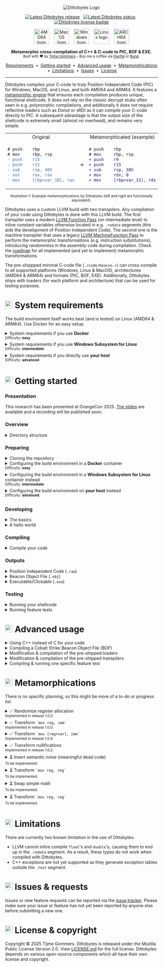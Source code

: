 <p align="center">
    <img src="https://gist.githubusercontent.com/tijme/c77f321c8dacd6d8ce8e0f9e2ab8c719/raw/029692c26cb1dd1c05f1c4544a96d333544b9f3a/dittobytes.svg" alt="Dittobytes Logo" />
</p>
<p align="center">
    <a href="https://github.com/tijme/dittobytes/releases"><img src="https://img.shields.io/github/v/release/tijme/dittobytes?style=for-the-badge&labelColor=850447&color=ba0745" alt="Latest Dittobytes release" /></a>
    &nbsp;
    <a href="https://github.com/tijme/dittobytes/actions"><img src="https://img.shields.io/github/actions/workflow/status/tijme/dittobytes/validation.yml?style=for-the-badge&labelColor=850447&color=ba0745" alt="Latest Dittobytes status" /></a>
    &nbsp;
    <a href="https://github.com/tijme/dittobytes/blob/master/LICENSE.md"><img src="https://img.shields.io/badge/License-MPL%20V2.0-ba0745?style=for-the-badge&labelColor=850447" alt="Dittobytes license badge" /></a>
</p>
<p align="center">
    <img src="https://gist.githubusercontent.com/tijme/ac043c7360ebcb89ac3be393a152dde0/raw/2f4bfb6f639419b49c9a2e3bfa440fdfd7576949/arch_amd64.svg" alt="AMD64 logo" width="50" height="50" />
    &nbsp;&nbsp;
    <img src="https://gist.githubusercontent.com/tijme/7262f114a2e018e323fd97837525f87d/raw/5e58faa4765f054e86e7c774be06bacb6e630b7b/os_macos.svg" alt="MacOS logo" width="50" height="50" />
    &nbsp;&nbsp;
    <img src="https://gist.githubusercontent.com/tijme/7262f114a2e018e323fd97837525f87d/raw/5e58faa4765f054e86e7c774be06bacb6e630b7b/os_windows.svg" alt="Windows logo" width="50" height="50" />
    &nbsp;&nbsp;
    <img src="https://gist.githubusercontent.com/tijme/7262f114a2e018e323fd97837525f87d/raw/5e58faa4765f054e86e7c774be06bacb6e630b7b/os_linux.svg" alt="Linux logo" width="50" height="50" />
    &nbsp;&nbsp;
    <img src="https://gist.githubusercontent.com/tijme/a5e815ace37e12dc8e36060cc31cee4d/raw/2f6fba67d2d597294de5ccaec48d1325f0c76354/arch_arm64.svg" alt="ARCH64 logo" width="50" height="50" />
</p>
<p align="center">
    <b>Metamorphic cross-compilation of C++ & C-code to PIC, BOF & EXE.</b>
    <br/>
    <sup>Built with ♥ by <a href="https://www.linkedin.com/in/tijme/">Tijme Gommers</a> – Buy me a coffee via <a href="https://dittobytes.com/sponsor-via-paypal">PayPal</a> or <a href="https://dittobytes.com/sponsor-via-bunq">Bunq</a>.</sup>
    <br/>
</p>
<p align="center">
    <a href="#-system-requirements">Requirements</a>
    &nbsp;•&nbsp;
    <a href="#-getting-started">Getting started</a>
    &nbsp;•&nbsp;
    <a href="#-advanced-usage">Advanced usage</a>
    &nbsp;•&nbsp;
    <a href="#-metamorphications">Metamorphications</a>
    &nbsp;•&nbsp;
    <a href="#-limitations">Limitations</a>
    &nbsp;•&nbsp;
    <a href="#-issues--requests">Issues</a>
    &nbsp;•&nbsp;
    <a href="#-license--copyright">License</a>
</p>
<hr>

Dittobytes compiles your C-code to truly Position Independent Code (PIC) for Windows, MacOS, and Linux, and both AMD64 and ARM64. It features a [metamorphic engine](https://en.wikipedia.org/wiki/Metamorphic_code) that ensures each compilation produces unique, functional shellcode. It does *not* rely on the classic decrypt stubs often seen in e.g. polymorphic compilations, and additionally it does *not* require reflective loaders such as Donut or sRDI as it can compile your C-code directly to PIC. A subsequent advantage is that the output size of the shellcode is extremely small (almost no overhead), and remains very simple.

<table align=center>
    <tr>
        <td align=center>Original</td>
        <td align=center></td>
        <td align=center>Metamorphicated (example)</td>
    </tr>
    <tr>
        <td>

```diff
# push    rbp
# mov     rbp, rsp
- push    r15
- push    r11
- sub     rsp, 40h
- xor     rax, rax
- mov     [rbp+var_1B], rax
```

</td>
<td align=center>→</td>
<td>
        
```diff
# push    rbp
# mov     rbp, rsp
+ push    r9
+ push    r15
+ sub     rsp, 38h
+ mov     rdx, 0
+ mov     [rbp+var_33], rdx
```

</td>
</tr>
</table>
<p align=center><sup>Illustration 1: Example metamorphications by Dittobytes (left and right are functionally equivalent).</sup></p>

<p>
    Dittobytes uses a custom LLVM build with two transpilers. Any compilation of your code using Dittobytes is done with this LLVM build. The first transpiler uses a modern <a href="https://llvm.org/docs/WritingAnLLVMNewPMPass.html">LLVM Function Pass</a> (on intermediate level) to inline constant variables otherwise located in e.g. <code>.rodata</code> segments (this aids the development of Position Independent Code). The second one is the machine transpiler that uses a legacy <a href="https://llvm.org/docs/WritingAnLLVMPass.html#the-machinefunctionpass-class">LLVM MachineFunction Pass</a> to perform the metamorphic transformations (e.g. instruction substitutions), introducing randomness in the assembly code during compilation. Check the <a href="#-metamorphications">roadmap</a> for all implemented (and yet to implement) metamorphic transformations.
</p>

The pre-shippped minimal C-code file (`./code/beacon.c`) can cross-compile to all supported platforms (Windows, Linux & MacOS), architectures (AMD64 & ARM64) and formats (PIC, BOF, EXE). Additionally, Dittobytes ships with loaders (for each platform and architecture) that can be used for testing purposes.

<h1><img src="https://gist.githubusercontent.com/tijme/c77f321c8dacd6d8ce8e0f9e2ab8c719/raw/b74e2cd4679ddc3dc6e14c0651d1489cddfd1ea8/logo-heading.svg" width=25 height=25 /> System requirements</h1>

<p>The build environment itself works best (and is tested) on Linux (AMD64 & ARM64). Use Docker for an easy setup.</p>

<details>
    <summary>System requirements if you use <b>Docker</b><br><sup>Difficulty: <strong>easy</strong></summary>
    <hr>
    <p>
        A custom version of <a href="https://github.com/tijme/forked-dittobytes-llvm-project/tree/release/18.x">LLVM</a> needs to be built from source, which requires quite some memory and disk space to be allocated by Docker. The build takes around 2.5 hours. I got it to work with the following Docker resource configuration.
        <blockquote>⚠️ If Docker cannot allocate enough resources, the build might fail with an error like <code>ResourceExhausted: cannot allocate memory</code>.</blockquote>
        <ul>
            <li>Set CPU limit to: <code>8</code>.</li>
            <li>Set memory limit to: <code>10 GB</code>.</li>
            <li>Set swap to: <code>2 GB</code>.</li>
            <li>Set disk usage limit: <code>1 TB</code> (though this can likely be much lower).</li>
        </ul>
    </p>
    <hr>
</details>

<details>
    <summary>System requirements if you use <b>Windows Subsystem for Linux</b><br><sup>Difficulty: <strong>intermediate</strong></summary>
    <hr>
    <p>
        A custom version of <a href="https://github.com/tijme/forked-dittobytes-llvm-project/tree/release/18.x">LLVM</a> needs to be built from source. Quite some memory and disk space is required. The build takes around 2.5 hours. I got it to work with the following resources.
        <ul>
            <li>CPU cores: <code>8</code>.</li>
            <li>Memory: <code>10 GB</code>.</li>
            <li>Disk space: <code>1 TB</code> (though this can likely be much lower).</li>
        </ul>
    </p>
    <hr>
</details>

<details>
    <summary>System requirements if you directly use <b>your host</b><br><sup>Difficulty: <strong>advanced</strong></summary>
    <hr>
    <p>
        A custom version of <a href="https://github.com/tijme/forked-dittobytes-llvm-project/tree/release/18.x">LLVM</a> needs to be built from source. Quite some memory and disk space is required. The build takes around 2.5 hours. I got it to work with the following resources.
        <ul>
            <li>CPU cores: <code>8</code>.</li>
            <li>Memory: <code>10 GB</code>.</li>
            <li>Disk space: <code>1 TB</code> (though this can likely be much lower).</li>
        </ul>
    </p>
    <hr>
</details>

<h1><img src="https://gist.githubusercontent.com/tijme/c77f321c8dacd6d8ce8e0f9e2ab8c719/raw/b74e2cd4679ddc3dc6e14c0651d1489cddfd1ea8/logo-heading.svg" width=25 height=25 /> Getting started</h1>

### Presentation

This research has been presented at OrangeCon 2025. [The slides](https://github.com/tijme/dittobytes/blob/master/.github/presentation/In%20Memory%20of%20In-Memory%20Detection.pdf) are available and a recording will be published soon.

### Overview

<details>
    <summary>Directory structure</summary>
    <hr>

    dittobytes/
    ├── code/                               # Your C-code that will compile to shellcode.
    │   ├── beacon.c                        # Example file that you can compile using Dittobytes.
    ├── build/                              # Build dir containing loaders and your shellcodes.
    │   ├── beacon-[platform]-[arch].raw    # Your C-code compiled to raw shellcode (.text segment only).
    │   ├── beacon-[platform]-[arch].obj    # Your C-code compiled to BOF/COFF format.
    │   ├── beacon-[platform]-[arch].exe    # Your C-code compiled to executable format.
    │   ├── loader-[platform]-[arch]        # Pre-built raw shellcode loaders for testing purposes.
    │   └── ...
    └── ditto/                              # Internal files supporting the Dittobytes project.
        ├── loaders/                        # Simple shellcode loaders for testing purposes (pre-built).
        │   └── [platform]/
        │       ├── src/
        │       │   └── main.c
        │       └── lib/
        │           └── ...
        ├── scripts/                        # Helper scripts used by the makefile(s).
        │   ├── extract-text-segment.py
        │   └── ...
        ├── tests/                          # C-code files used for feature testing.
        │   ├── [feature-test].c
        │   └── ...
        └── transpilers/                    # The LLVM plugins that act as metamorphic engine.
            ├── intermediate/
            │   └── src/
            │       ├── IntermediateTranspiler.cpp
            │       └── ...
            └── machine/
                └── src/
                    ├── MachineTranspiler.cpp
                    └── ...

<hr>
</details>

### Preparing

<details>
    <summary>Cloning the repository</summary>
    <hr>
    <ul>
        <li>Clone this repository using Git:<br><pre><code>git clone https://github.com/tijme/dittobytes.git</code></pre></li>
        <li>Manually <a href="https://github.com/tijme/dittobytes/blob/master/.github/laughing.gif">review</a> the code so you know what you're compiling and running.</li>
        <li>Finally, move into the project directory and start developing:<br><pre><code>cd ./dittobytes/</code></pre></li>
    </ul>
    <hr>
</details>

<details>
    <summary>Configuring the build environment in a <b>Docker</b> container<br><sup>Difficulty: <strong>easy</strong></summary>
    <hr>
    <p>
        The easiest way to use Dittobytes is via Docker. For this, you need to build a Docker image using the provided <code>Dockerfile</code>.
        <br>
        <ul>
            <li>Build the Docker image:<br><pre><code>docker buildx build -t dittobytes .</code></pre></li>
            <li>Building the image will take around 2.5 hours as LLVM needs to be built from source.</li>
        </ul>
    </p>
    <hr>
</details>

<details>
    <summary>Configuring the build environment in a <b>Windows Subsystem for Linux</b> container instead<br><sup>Difficulty: <strong>intermediate</strong></summary>
    <hr>
    <p>
        If you are on Windows, a more performant option to build the build tools is to use Windows Subsystem for Linux (WSL). However, in contrast to Docker, the installation of the build tools is a manual process.
        <br>
        <ul>
            <li>First of all, install a Debian WSL container:<br><pre><code>wsl --install -d Debian</code></pre></li>
            <li>Then start & enter the container:<br><pre><code>wsl -d Debian</code></pre></li>
        </ul>
        <p>
            Custom versions of Clang and LLVM are eventually used to cross-compile your code, the loaders and the transpilers. Performing this compilation in WSL requires you to configure your WSL the same way as the Docker container is configured. Take a look at the <a href="https://github.com/tijme/dittobytes/blob/master/Dockerfile">Dockerfile</a> or <a href="https://github.com/tijme/dittobytes/blob/master/.github/workflows/validation.yml">GitHub Workflow</a> for reference. Follow the exact same steps as in one of those files. For now, there is no further documentation on setting up the environment in WSL.
        </p>
    </p>
    <hr>
</details>

<details>
    <summary>Configuring the build environment on <b>your host</b> instead<br><sup>Difficulty: <strong>advanced</strong></summary>
    <hr>
    <p>
        Custom versions of Clang and LLVM are used to cross-compile your code, the loaders and the transpilers. If you want to perform this compilation on your host machine, configure your host the same way as the Docker container is configured. Take a look at the <a href="https://github.com/tijme/dittobytes/blob/master/Dockerfile">Dockerfile</a> or <a href="https://github.com/tijme/dittobytes/blob/master/.github/workflows/validation.yml">GitHub Workflow</a> for reference. Follow the exact same steps as in one of those files. And please make sure you're on a Linux host. For now, there is no further documentation on setting up the environment on your host machine. 
    </p>
    <hr>
</details>

### Developing

<details>
    <summary>The basics</summary>
    <hr>
    <p>
        You can modify <code>./code/beacon.c</code> however you like. Just keep the following in mind:
        <br>
        <ul>
            <li>The first function in your code must be named <code>EntryFunction</code>.</li>
            <li><code>EntryFunction</code> must literally (in order) be the first function in your code.</li>
            <li>You cannot use global variables (PIC limitation).</li>
            <li>You cannot use any data from other segments (PIC limitation).</li>
            <li>You must resolve any API function you want to use by yourself (PIC limitation).</li>
        </ul>
    </p>
    <p>
        The following example may give you some guidance. It simulates global variables by using a context struct that you would need to pass to any function you call. It initializes a string by using a <code>char[]</code> array. It calls another function by defining its definition first (as the other function needs to be defined before you can call it, but it cannot be the first function in your code).
    </p>
    <p>
        <a href="https://github.com/tijme/dittobytes/blob/master/code/examples/example-basics/example-basics.c">Example 'The Basics' (<code>example-basics.c</code>)</a>
    </p>
    <hr>
</details>

<details>
    <summary>A hello world</summary>
    <hr>
    <p>
        A hello world requires printing to the console, thus requiring an OS API call to e.g. <code>puts</code>. This is OS specific. For example, for Windows it would require loading <code>KERNEL32.dll</code>, ultimately resolving <code>LoadLibraryA</code> and <code>GetProcAddress</code>. With these two functions resolved, you can then load any function address, such as the address of <code>puts</code>.
    </p>
    <p>
        An example would become quite large, thus for now I'd like to forward you to example file below. It is a Position Independent Code (PIC) for Windows AMD64 & ARM64 which pops a calculator as example.
    </p>
    <p>
        <a href="https://github.com/tijme/dittobytes/blob/master/code/examples/example-calc/example-calc.c">Example 'Popping Calc' (<code>example-calc.c</code>)</a>
    </p>
    <hr>
</details>

### Compiling

<details>
    <summary>Compile your code</summary>
    <hr>
    <ul>
        <li>If using Docker, run the Dittobytes container (or use an equivalent command for your build environment):<br><pre><code>docker run --rm -v ".:/tmp/workdir" -it dittobytes</code></pre></li>
        <li>Compile your code (for all platforms, architectures & formats):<br><pre><code>make</code></pre></li>
        <li>You can also create specific builds: <code>make beacon-[platform]-[arch]-[format]</code>.
            <ul>
                <li>Options:
                    <ul>
                        <li>Platforms: <code>win</code>,<code>lin</code>,<code>mac</code>.</li>
                        <li>Architectures: <code>amd64</code>,<code>arm64</code>.</li>
                        <li>Formats: <code>exe</code>,<code>raw</code>,<code>bof</code>.</li>
                    </ul>
                </li>
                <li>Examples:
                    <ul>
                        <li><code>make beacon-win-amd64-bof</code> (compile your code to Windows AMD64 BOF/COFF).</li>
                        <li><code>make beacon-mac-arm64-raw</code> (compile your code to MacOS ARM64 raw shellcode).</li>
                        <li><code>make beacon-lin-all-raw</code> (compile your shellcode to raw shellcode for Linux and any architecture).</li>
                        <li><code>make beacon-all-all-raw</code> (compile your shellcode to raw shellcode for any platform and architecture).</li>
                        <li><code>make beacon-all-all-all</code> (compile your shellcode to any format any platform and any architecture).</li>
                    </ul>
                </li>
            </ul>
        </li>
    </ul>
    <hr>
</details>

### Outputs

<details>
    <summary>Position Independent Code (<code>.raw</code>)</summary>
    <hr>
    <p>Dittobytes was originally designed to output Truly Position Independent Code (PIC). Simply put, PIC consists of the executable assembly instructions from the <code>.text</code> segment of an executable binary, without any reference to other segments or absolute memory addresses.</p>
    <p>Dittobytes generates <code>.raw</code> files for Windows, Linux and MacOS (and both AMD64 and ARM64).</p>
    <hr>
</details>

<details>
    <summary>Beacon Object File (<code>.obj</code>)</summary>
    <hr>
    <p>In the process of creating Position Independent Code, Dittobytes creates an <code>.obj</code> file (COFF/ELF format). This file is later used to extract the <code>.text</code> segment (<code>.raw</code>) from, or create the executable format (<code>.exe</code>) with. However, the <code>.obj</code> file itself can be used as Cobalt Strike (or any other C&C framework) Beacon Object File (BOF) as well.</p>
    <p>Dittobytes generates <code>.obj</code> files for Windows, Linux and MacOS (and both AMD64 and ARM64).</p>
    <hr>
</details>

<details>
    <summary>Executable/Clickable (<code>.exe</code>)</summary>
    <hr>
    <p>Dittobytes uses the generated Position Independent Code (PIC) in the <code>.obj</code> file to eventually generate an executable/clickable file format (<code>.exe</code>). This means that all executables generated by Dittobytes solely contain Position Independent Code (PIC). For example, constants are inlined instead of stored in the <code>.rodata</code> segment.</p>
    <p>Dittobytes generates <code>.exe</code> files for Windows, Linux and MacOS (and both AMD64 and ARM64).</p>
    <hr>
</details>

### Testing

<details>
    <summary>Running your shellcode</summary>
    <hr>
    <ul>
        <li>
            Run and test your shellcode using the pre-shipped shellcode loader:
            <br>
            <pre><code>./build/loader-[os]-[arch].[ext] ./build/beacon-[os]-[arch].raw</code></pre>
        </li>
    </ul>
    <hr>
</details>

<details>
    <summary>Running feature tests</summary>
    <hr>
    <p>
        Dittobytes comes pre-shipped with feature tests. A feature test is similar to a unit test, but tests from a large feature perspective, instead of a specific code unit perspective. Currently, you can only run feature tests for shellcodes that are compiled for the platform you are running the tests on. For example, in the Docker container only the Linux shellcode would be tested & verified.
        <br>
        <ul>
            <li>If using Docker, run a Dittobytes container:<br><pre><code>docker run --rm -v ".:/tmp/workdir" -it dittobytes</code></pre></li>
            <li>Build the tests:<br><pre><code>make test-suite-build</code></pre></li>
            <li>Run the tests:<br><pre><code>make test-suite-test</code></pre></li>
        </ul>
    </p>
    <hr>
</details>

<h1><img src="https://gist.githubusercontent.com/tijme/c77f321c8dacd6d8ce8e0f9e2ab8c719/raw/b74e2cd4679ddc3dc6e14c0651d1489cddfd1ea8/logo-heading.svg" width=25 height=25 /> Advanced usage</h1>

<details>
    <summary>Using C++ instead of C for your code</summary>
    <hr>
    <p>
        You can easily utilize functionality of C++ by renaming your code file from <code>./code/beacon.c</code> to <code>./code/beacon.cpp</code>. Just make sure to prepend the <code>EntryFunction</code> in the file with <code>extern "C"</code>. Also ensure that the <code>SOURCE_PATH</code> option in the <code>makefile</code> points to the new filename. Do note that you <b>cannot</b> use functionality from external libraries such as <code>libstdc++</code> or <code>libc++</code>. This means you <b>cannot</b> make use of e.g. <code>std::string</code> ⚠️.
    </p>
    <p>
        <a href="https://github.com/tijme/dittobytes/blob/master/code/examples/example-cpp/example-cpp.cpp">Example 'C++ instead of C-code' (<code>example-cpp.c</code>)</a>
    </p>
    <p>Compiling C++ code in Dittobytes works exactly the same as compiling regular C-code.</p>
    <ul>
        <li>If using Docker, run a Dittobytes container:<br><pre><code>docker run --rm -v ".:/tmp/workdir" -it dittobytes</code></pre></li>
        <li>Then compile your code:<br><pre><code>make</code></pre></li>
    </ul>
    <hr>
</details>

<details>
    <summary>Compiling a Cobalt Strike Beacon Object File (BOF)</summary>
    <hr>
    <p>
        To compile a Beacon Object File (BOF) for Cobalt Strike or any other Command & Control framework, copy <code>./code/examples/example-bof/example-bof.c</code> to <code>./code/beacon.c</code>. Then adjust the source code to your needs.
    </p>
    <p>
        <a href="https://github.com/tijme/dittobytes/blob/master/code/examples/example-bof/example-bof.c">Example 'Beacon Object File' (<code>example-bof.c</code>)</a>
    </p>
    <p>Remember to solely compile to the <code>BOF/COFF</code> format using the <code>make</code> command (see below example) ⚠️.</p>
    <ul>
        <li>If using Docker, run a Dittobytes container:<br><pre><code>docker run --rm -v ".:/tmp/workdir" -it dittobytes</code></pre></li>
        <li>Then compile your code:<br><pre><code>make beacon-win-amd64-bof</code></pre></li>
    </ul>
    <hr>
</details>

<details>
    <summary>Modification & compilation of the pre-shipped loaders</summary>
    <hr>
    <p>
        You can modify the pre-shipped loaders by editing the code in <code>./ditto/loaders/[platform]/src/main.c</code>, after which you can compile them using the following commands in the root of the Dittobytes project:
        <br>
        <ul>
            <li>If using Docker, run a Dittobytes container:<br><pre><code>docker run --rm -v ".:/tmp/workdir" -it dittobytes</code></pre></li>
            <li>Compile the loaders:<br><pre><code>make ditto-loaders</code></pre></li>
        </ul>
    </p>
    <hr>
</details>

<details>
    <summary>Modification & compilation of the pre-shipped transpilers</summary>
    <hr>
    <p>
        You can modify the pre-shipped transpiler(s) by editing the code in <code>./ditto/transpilers/[type]/src/[type].cpp</code>, after which you can compile them using the following commands in the root of the Dittobytes project:
        <br>
        <ul>
            <li>If using Docker, run a Dittobytes container:<br><pre><code>docker run --rm -v ".:/tmp/workdir" -it dittobytes</code></pre></li>
            <li>Compile the transpilers:<br><pre><code>make ditto-transpilers</code></pre></li>
        </ul>
        Dittobytes ships with two transpilers. The first one is the intermediate transpiler that uses a modern <a href="https://llvm.org/docs/WritingAnLLVMNewPMPass.html">LLVM Function Pass</a> to inline constant variables otherwise located in <code>.rodata</code> segments. The second one is the machine transpiler that uses a legacy <a href="https://llvm.org/docs/WritingAnLLVMPass.html#the-machinefunctionpass-class">LLVM MachineFunction Pass</a> to perform the metamorphism.
    </p>
    <hr>
</details>

<details>
    <summary>Compiling & running one specific feature test</summary>
    <hr>
    <p>
        The test-suite commands in the makefile usually compile and test all feature tests (cross-os and cross-architecture). If you want to test just one specific feature test, or if you want to to test build artifacts for a specific os or architecture, use the commands below. You can adjust the <code>TEST_*</code> arguments to your needs.
        <br>
        <ul>
            <li>If using Docker, run a Dittobytes container:<br><pre><code>docker run --rm -v ".:/tmp/workdir" -it dittobytes</code></pre></li>
            <li>Build the test(s):<br><pre><code>make TEST_OS=win TEST_ARCH=arm64 TEST_SOURCE_PATH=./ditto/tests/all/all/3_metamorphication_010_transform_nullifications.c TEST_METAMORPHICATION=transform_nullifications test-suite-build</code></pre></li>
            <li>Run the test(s):<br><pre><code>make TEST_OS=win TEST_ARCH=arm64 TEST_SOURCE_PATH=./ditto/tests/all/all/3_metamorphication_010_transform_nullifications.c TEST_METAMORPHICATION=transform_nullifications test-suite-test</code></pre></li>
        </ul>
        The above example would build the feature test <code>3_metamorphication_010_transform_nullifications.c</code> for Windows ARM64. This may result in many build artifacts (<code>[amount of feature tests] × [amount of os's] × [amount of arch's] × [amount of metamorphications]</code>), in this case 1 (<code>1 × 1 × 1 × 1</code>). The second command verifies the build artifacts based on the <code>@verify</code> statements in the feature test source code file(s).
    </p>
    <hr>
</details>

<h1><img src="https://gist.githubusercontent.com/tijme/c77f321c8dacd6d8ce8e0f9e2ab8c719/raw/b74e2cd4679ddc3dc6e14c0651d1489cddfd1ea8/logo-heading.svg" width=25 height=25 /> Metamorphications</h1>

There is no specific planning, so this might be more of a to-do or progress list.

<details>
    <summary>
        ✅ Randomize register allocation<br>
        <sup>Implemented in release 1.0.0.</sup>
    </summary>
    <p>Randomizes the allocation order of CPU registers, causing different registers to be used each compile.</p>
    <table>
        <tr>
            <td align=center>Original</td>
            <td></td>
            <td align=center>Metamorphicated (sample 1)</td>
            <td align=center>Metamorphicated (sample 2)</td>
        </tr>
        <tr>
            <td>

```diff
- mov     rcx, 3Eh
- mov     rdx, 4Fh
- lea     r8, [rbp+var]
```

</td>
<td align=center>→</td>
<td>

```diff
+ mov     r11, 3Eh
+ mov     r10, 4Fh
+ lea     r9, [rbp+var]
```

</td>
<td>

```diff
+ mov     r9, 3Eh
+ mov     r12, 4Fh
+ lea     rdi, [rbp+var]
```

</td>
        </tr>
    </table>
    <hr>
</details>

<details>
    <summary>
        ✅ Transform <code>`mov reg, imm`</code><br>
        <sup>Implemented in release 1.0.0.</sup>
    </summary>
    <p>Substitutes instructions that move an immediate value to a register in various ways each compile.</p>
    <table>
        <tr>
            <td align=center>Original</td>
            <td></td>
            <td align=center>Metamorphicated (sample 1)</td>
            <td align=center>Metamorphicated (sample 2)</td>
        </tr>
        <tr>
            <td>

```diff
- mov     rcx, BAh
```

</td>
<td align=center>→</td>
<td>

```diff
+ mov     rax, EFh
+ mov     rcx, 55h
+ xor     rcx, rax
```

</td>
<td>

```diff
+ mov     rax, 3Bh
+ mov     rcx, 7Fh
+ add     rcx, rax
```

</td>
        </tr>
    </table>
    <hr>
</details>

<details>
    <summary>
        ✅ Transform <code>`mov [reg+var], imm`</code><br>
        <sup>Implemented in release 1.0.9.</sup>
    </summary>
    <p>Substitutes instructions that move an immediate value to the stack in various ways each compile.</p>
    <table>
        <tr>
            <td align=center>Original</td>
            <td></td>
            <td align=center>Metamorphicated (sample 1)</td>
            <td align=center>Metamorphicated (sample 2)</td>
        </tr>
        <tr>
            <td>

```diff
- mov     [rcx+var_8], 83h
```

</td>
<td align=center>→</td>
<td>

```diff
+ mov     rax, D9h
+ mov     [rcx+var_8], AAh
+ add     [rcx+var_8], rax
```

</td>
<td>

```diff
+ mov     rax, 11h
+ mov     [rcx+var_8], 92h
+ xor     [rcx+var_8], rax
```

</td>
        </tr>
    </table>
    <hr>
</details>

<details>
    <summary>
        ✅ Transform nullifications<br>
        <sup>Implemented in release 1.0.2.</sup>
    </summary>
    <p>Substitutes various instructions that nullify a register each compile.</p>
    <table>
        <tr>
            <td align=center>Original</td>
            <td></td>
            <td align=center>Metamorphicated (sample 1)</td>
            <td align=center>Metamorphicated (sample 2)</td>
        </tr>
        <tr>
            <td>

```diff
- xor     r12, r12
```

</td>
<td align=center>→</td>
<td>

```diff
+ mov     r12, 0
```

</td>
<td>

```diff
! Yet to be implemented
+ sub     r12, r12
```

</td>
        </tr>
    </table>
    <hr>
</details>

<details>
    <summary>
        ⏳ Insert semantic noise (meaningful dead code)<br>
        <sup>To be implemented.</sup>
    </summary>
    <p>Insertion of opaque instructions or basic blocks (from trusted software) that do not affect code functionality.</p>
    <table>
        <tr>
            <td align=center>Original</td>
            <td></td>
            <td align=center>Metamorphicated (sample 1)</td>
            <td align=center>Metamorphicated (sample 2)</td>
        </tr>
        <tr>
            <td>

```diff
- mov     rax, 1
```

</td>
<td align=center>→</td>
<td>

```diff
+ mov     rax, 1
+ mov     rbx, [false_flag]
+ cmp     rbx, 1
+ -- more instructions --
+ je      skip_next_instr
+ -- more instructions --
+ mov     rax, 42
```

</td>
<td>

```diff
+ mov     rax, 1
+ -- more instructions --
+ mov     rbx, [false_flag]
+ -- more instructions --
+ cmp     rbx, 0
+ je      skip_next_instr
+ mov     rax, 1
+ -- more instructions --
```

</td>
        </tr>
    </table>
    <hr>
</details>

<details>
    <summary>
         ⏳ Transform <code>`mov reg, reg`</code><br>
        <sup>To be implemented.</sup>
    </summary>
    <p>Substitutes instructions that move a register value to another register in various ways each compile.</p>
    <table>
        <tr>
            <td align=center>Original</td>
            <td></td>
            <td align=center>Metamorphicated (sample 1)</td>
            <td align=center>Metamorphicated (sample 2)</td>
        </tr>
        <tr>
            <td>

```diff
- mov     rax, r8
```

</td>
<td align=center>→</td>
<td>

```diff
+ push    r8
+ pop     rax
```

</td>
<td>

```diff
+ xor rax, rax
+ add rax, r8
```

</td>
        </tr>
    </table>
    <hr>
</details>

<details>
    <summary>
         ⏳ Swap simple math<br>
        <sup>To be implemented.</sup>
    </summary>
    <p>Transform mathematical instructions with equivalents each compile.</p>
    <table>
        <tr>
            <td align=center>Original</td>
            <td></td>
            <td align=center>Metamorphicated (sample 1)</td>
            <td align=center>Metamorphicated (sample 2)</td>
        </tr>
        <tr>
            <td>

```diff
- sub reg, imm
```

</td>
<td align=center>→</td>
<td>

```diff
+ add reg, -imm
```

</td>
<td>

```diff
+ lea reg, [reg - imm]
```

</td>
        </tr>
    </table>
    <hr>
</details>

<details>
    <summary>
         ⏳ Transform <code>`mov reg, reg`</code><br>
        <sup>To be implemented.</sup>
    </summary>
    <p>Substitutes instructions that move a register value to another register in various ways each compile.</p>
    <table>
        <tr>
            <td align=center>Original</td>
            <td></td>
            <td align=center>Metamorphicated (sample 1)</td>
            <td align=center>Metamorphicated (sample 2)</td>
        </tr>
        <tr>
            <td>

```diff
- mov     rax, r8
```

</td>
<td align=center>→</td>
<td>

```diff
+ push    r8
+ pop     rax
```

</td>
<td>

```diff
+ xor rax, rax
+ add rax, r8
```

</td>
        </tr>
    </table>
    <hr>
</details>

<h1><img src="https://gist.githubusercontent.com/tijme/c77f321c8dacd6d8ce8e0f9e2ab8c719/raw/b74e2cd4679ddc3dc6e14c0651d1489cddfd1ea8/logo-heading.svg" width=25 height=25 /> Limitations</h1>

There are currently two known limitation in the use of Dittobytes.

* LLVM cannot inline compile `float`'s and `double`'s, causing them to end up in the `.rodata` segment. As a result, these types do not work when compiled with Dittobytes.
* C++ exceptions are not yet supported as they generate exception tables outside the `.text` segment.

<h1><img src="https://gist.githubusercontent.com/tijme/c77f321c8dacd6d8ce8e0f9e2ab8c719/raw/b74e2cd4679ddc3dc6e14c0651d1489cddfd1ea8/logo-heading.svg" width=25 height=25 /> Issues & requests</h1>

Issues or new feature requests can be reported via the [issue tracker](https://github.com/tijme/dittobytes/issues). Please make sure your issue or feature has not yet been reported by anyone else before submitting a new one.

<h1><img src="https://gist.githubusercontent.com/tijme/c77f321c8dacd6d8ce8e0f9e2ab8c719/raw/b74e2cd4679ddc3dc6e14c0651d1489cddfd1ea8/logo-heading.svg" width=25 height=25 /> License & copyright</h1>

Copyright &copy; 2025 Tijme Gommers. Dittobytes is released under the Mozilla Public License Version 2.0. View [LICENSE.md](https://github.com/tijme/dittobytes/blob/master/LICENSE.md) for the full license. Dittobytes depends on various open-source components which all have their own license and copyright.
